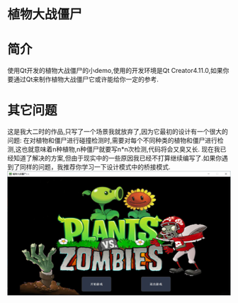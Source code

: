 # 植物大战僵尸
# 简介
使用Qt开发的植物大战僵尸的小demo,使用的开发环境是Qt Creator4.11.0,如果你要通过Qt来制作植物大战僵尸它或许能给你一定的参考.
# 其它问题
这是我大二时的作品,只写了一个场景我就放弃了,因为它最初的设计有一个很大的问题:
在对植物和僵尸进行碰撞检测时,需要对每个不同种类的植物和僵尸进行检测,这也就意味着n种植物,n种僵尸就要写n*n次检测,代码将会又臭又长.
现在我已经知道了解决的方案,但由于现实中的一些原因我已经不打算继续编写了.如果你遇到了同样的问题，我推荐你学习一下设计模式中的桥接模式.
![image1](https://github.com/TheLengueE/YPVZ/blob/master/show_Image/iamge1.png)






